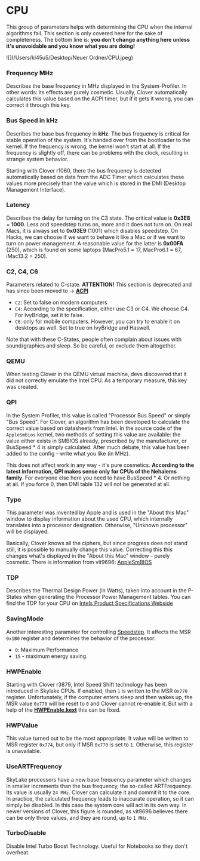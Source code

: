 # CPU
This group of parameters helps with determining the CPU when the internal algorithms fail. This section is only covered here for the sake of completeness. The bottom line is: **you don't change anything here unless it's unavoidable and you know what you are doing!** 

![](/Users/kl45u5/Desktop/Neuer Ordner/CPU.jpeg)

### Frequency MHz
Describes the base frequency in MHz displayed in the System-Profiler. In other words: its effects are purely cosmetic. Usually, Clover automatically calculates this value based on the ACPI timer, but if it gets it wrong, you can correct it through this key. 

### Bus Speed in kHz
Describes the base bus frequency in **kHz**. The bus frequency is critical for stable operation of the system. It's handed over from the bootloader to the kernel. If the frequency is wrong, the kernel won't start at all. If the frequency is slightly off, there can be problems with the clock, resulting in strange system behavior.

Starting with Clover r1060, there the bus frequency is detected automatically based on data from the ADC Timer which calculates these values ​​more precisely than the value which is stored in the DMI (Desktop Management Interface). 

### Latency
Describes the delay for turning on the C3 state. The critical value is **0x3E8** = **1000**. Less and speedstep turns on, more and it does not turn on. On real Macs, it is always set to **0x03E9** (1001) which disables speedstep. On Hacks, we can choose if we want to behave it like a Mac or if we want to turn on power management. A reasonable value for the latter is **0x00FA** (250), which is found on some laptops (MacPro5.1 = 17, MacPro6.1 = 67, iMac13.2 = 250).

### C2, C4, C6
Parameters related to C-state. **ATTENTION!** This section is deprecated and has since been moved to &rarr; [**ACPI**](https://github.com/5T33Z0/Clover-Crate/tree/main/ACPI#generate)

- `C2`: Set to false on modern computers
- `C4`: According to the specification, either use C3 or C4. We choose C4. For IvyBridge, set it to false. 
- `C6`: only for mobile computers. However, you can try to enable it on desktops as well. Set to true on IvyBridge and Haswell.

Note that with these C-States, people often complain about issues with sound/graphics and sleep. So be careful, or exclude them altogether. 

### QEMU
When testing Clover in the QEMU virtual machine, devs discovered that it did not correctly emulate the Intel CPU. As a temporary measure, this key was created.

### QPI
In the System Profiler, this value is called "Processor Bus Speed" ​​or simply "Bus Speed". For Clover, an algorithm has been developed to calculate the correct value based on datasheets from Intel. In the source code of the `AppleSmbios` kernel, two methods of setting this value are available: the value either exists in SMBIOS already, prescribed by the manufacturer, or BusSpeed * 4 is simply calculated. After much debate, this value has been added to the config - write what you like (in MHz). 

This does not affect work in any way - it's pure cosmetics. **According to the latest information, QPI makes sense only for CPUs of the Nehalems family**. For everyone else here you need to have BusSpeed ​​* 4. Or nothing at all. If you force 0, then DMI table 132 will not be generated at all.

### Type
This parameter was invented by Apple and is used in the "About this Mac" window to display information about the used CPU, which internally translates into a processor designation. Otherwise, "Unknown processor" will be displayed. 

Basically, Clover knows all the ciphers, but since progress does not stand still, it is possible to manually change this value. Correcting this this changes what's displayed in the  "About this Mac" window - purely cosmetic. There is information from vit9696: [AppleSmBIOS](https://github.com/acidanthera/OpenCorePkg/blob/master/Include/Apple/IndustryStandard/AppleSmBios.h)

### TDP
Describes the Thermal Design Power (in Watts), taken into account in the P-States when generating the Processor Power Management tables. You can find the TDP for your CPU on [Intels Product Specifications Webside](https://ark.intel.com/content/www/us/en/ark.html#@Processors)

### SavingMode
Another interesting parameter for controlling [Speedstep](https://en.wikipedia.org/wiki/SpeedStep). It affects the MSR `0x1B0` register and determines the behavior of the processor:

- `0`: Maximum Performance
- `15` - maximum energy saving.

### HWPEnable
Starting with Clover r3879, Intel Speed ​​Shift technology has been introduced in Skylake CPUs. If enabled, then `1` is written to the MSR `0x770` register. Unfortunately, if the computer enters sleep and then wakes up, the MSR value `0x770` will be reset to `0` and Clover cannot re-enable it. But with a help of the [**HWPEnable.kext**](https://github.com/headkaze/HWPEnable) this can be fixed.  

### HWPValue
This value turned out to be the most appropriate. It value will be written to MSR register `0x774`, but only if MSR `0x770` is set to `1`. Otherwise, this register is unavailable. 

### UseARTFrequency
SkyLake processors have a new base frequency parameter which changes in smaller increments than the bus frequency, the so-called ARTFrequency. Its value is usually `24 MHz`. Clover can calculate it and commit it to the core. In practice, the calculated frequency leads to inaccurate operation, so it can simply be disabled. In this case the system core will act in its own way. In newer versions of Clover, this figure is rounded, as vit9696 believes there can be only three values, and they are round, up to `1 MHz`.

### TurboDisable
Disable Intel Turbo Boost Technology. Useful for Notebooks so they don't overheat.
